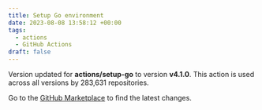 ```yaml
---
title: Setup Go environment
date: 2023-08-08 13:58:12 +00:00
tags:
  - actions
  - GitHub Actions
draft: false
---
```



Version updated for **actions/setup-go** to version **v4.1.0**.
This action is used across all versions by 283,631 repositories.

Go to the [GitHub Marketplace](https://github.com/marketplace/actions/setup-go-environment) to find the latest changes.
